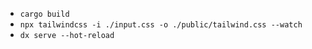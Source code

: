 - `cargo build`
- `npx tailwindcss -i ./input.css -o ./public/tailwind.css --watch`
- `dx serve --hot-reload`
